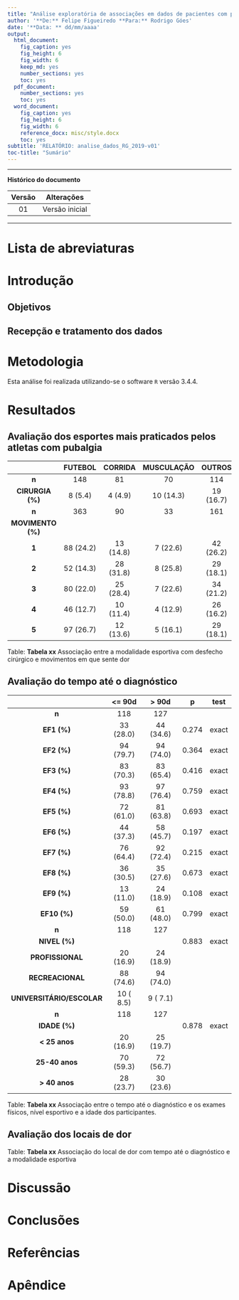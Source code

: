 ```yaml
---
title: "Análise exploratória de associações em dados de pacientes com pubalgia atlética no Brasil"
author: '**De:** Felipe Figueiredo **Para:** Rodrigo Góes'
date: '**Data: ** dd/mm/aaaa'
output:
  html_document:
    fig_caption: yes
    fig_height: 6
    fig_width: 6
    keep_md: yes
    number_sections: yes
    toc: yes
  pdf_document:
    number_sections: yes
    toc: yes
  word_document:
    fig_caption: yes
    fig_height: 6
    fig_width: 6
    reference_docx: misc/style.docx
    toc: yes
subtitle: 'RELATÓRIO: analise_dados_RG_2019-v01'
toc-title: "Sumário"
---
```




---

**Histórico do documento**


| Versão |   Alterações   |
|:------:|:--------------:|
|   01   | Versão inicial |

---

<!-- # Assinaturas -->

<!-- ```{r, echo=FALSE} -->
<!-- sig.field <- "__________________________" -->
<!-- date.field <- "_____________" -->
<!-- Stat <- c("Elaborador", "Felipe Figueiredo", "Bioestatístico", sig.field, date.field) -->
<!-- Reviewer <- c("Revisado por", "", "", sig.field, date.field) -->
<!-- Approver <- c("Verificado por", "", "", sig.field, date.field) -->
<!-- Final.Approver <- c("Aprovação final", "", "", sig.field, date.field) -->

<!-- sigs <- rbind( -->
<!--   Stat -->
<!--   , Reviewer -->
<!--   , Approver -->
<!--   , Final.Approver -->
<!--   ) -->
<!-- rownames(sigs) <- NULL -->
<!-- colnames(sigs) <- c("Papel", "Nome", "Função", "Assinatura", "Data") -->

<!-- pander(sigs, split.cells = c(9, 14, 14, 16, 8), split.table = Inf) -->
<!-- # kable(sigs) -->
<!-- ``` -->

# Lista de abreviaturas

# Introdução

## Objetivos

## Recepção e tratamento dos dados

# Metodologia



Esta análise foi realizada utilizando-se o software `R` versão 3.4.4.



# Resultados



## Avaliação dos esportes mais praticados pelos atletas com pubalgia


|      &nbsp;       |  FUTEBOL  |  CORRIDA  | MUSCULAÇÃO |  OUTROS   |   p   | test  |
|:-----------------:|:---------:|:---------:|:----------:|:---------:|:-----:|:-----:|
|       **n**       |    148    |    81     |     70     |    114    |       |       |
| **CIRURGIA (%)**  |  8 (5.4)  |  4 (4.9)  | 10 (14.3)  | 19 (16.7) | 0.005 | exact |
|       **n**       |    363    |    90     |     33     |    161    |       |       |
| **MOVIMENTO (%)** |           |           |            |           | 0.007 |       |
|       **1**       | 88 (24.2) | 13 (14.8) |  7 (22.6)  | 42 (26.2) |       |       |
|       **2**       | 52 (14.3) | 28 (31.8) |  8 (25.8)  | 29 (18.1) |       |       |
|       **3**       | 80 (22.0) | 25 (28.4) |  7 (22.6)  | 34 (21.2) |       |       |
|       **4**       | 46 (12.7) | 10 (11.4) |  4 (12.9)  | 26 (16.2) |       |       |
|       **5**       | 97 (26.7) | 12 (13.6) |  5 (16.1)  | 29 (18.1) |       |       |

Table: **Tabela xx** Associação entre a modalidade esportiva com desfecho cirúrgico e movimentos em que sente dor

## Avaliação do tempo até o diagnóstico


|          &nbsp;           |  <= 90d   |   > 90d   |   p   | test  |
|:-------------------------:|:---------:|:---------:|:-----:|:-----:|
|           **n**           |    118    |    127    |       |       |
|        **EF1 (%)**        | 33 (28.0) | 44 (34.6) | 0.274 | exact |
|        **EF2 (%)**        | 94 (79.7) | 94 (74.0) | 0.364 | exact |
|        **EF3 (%)**        | 83 (70.3) | 83 (65.4) | 0.416 | exact |
|        **EF4 (%)**        | 93 (78.8) | 97 (76.4) | 0.759 | exact |
|        **EF5 (%)**        | 72 (61.0) | 81 (63.8) | 0.693 | exact |
|        **EF6 (%)**        | 44 (37.3) | 58 (45.7) | 0.197 | exact |
|        **EF7 (%)**        | 76 (64.4) | 92 (72.4) | 0.215 | exact |
|        **EF8 (%)**        | 36 (30.5) | 35 (27.6) | 0.673 | exact |
|        **EF9 (%)**        | 13 (11.0) | 24 (18.9) | 0.108 | exact |
|       **EF10 (%)**        | 59 (50.0) | 61 (48.0) | 0.799 | exact |
|           **n**           |    118    |    127    |       |       |
|       **NIVEL (%)**       |           |           | 0.883 | exact |
|     **PROFISSIONAL**      | 20 (16.9) | 24 (18.9) |       |       |
|     **RECREACIONAL**      | 88 (74.6) | 94 (74.0) |       |       |
| **UNIVERSITÁRIO/ESCOLAR** | 10 ( 8.5) | 9 ( 7.1)  |       |       |
|           **n**           |    118    |    127    |       |       |
|       **IDADE (%)**       |           |           | 0.878 | exact |
|       **< 25 anos**       | 20 (16.9) | 25 (19.7) |       |       |
|      **25-40 anos**       | 70 (59.3) | 72 (56.7) |       |       |
|       **> 40 anos**       | 28 (23.7) | 30 (23.6) |       |       |

Table: **Tabela xx** Associação entre o tempo até o diagnóstico e os exames físicos, nível esportivo e a idade dos participantes.

## Avaliação dos locais de dor



Table: **Tabela xx** Associação do local de dor com tempo até o diagnóstico e a modalidade esportiva

<!-- # Exceções e Desvios do teste -->

# Discussão

# Conclusões


# Referências

# Apêndice

